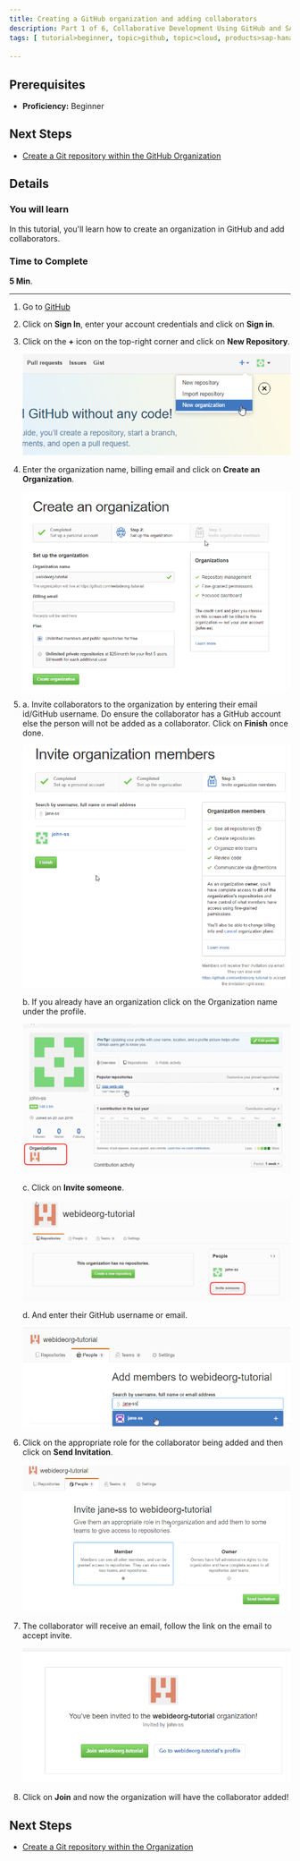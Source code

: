 ```yaml
---
title: Creating a GitHub organization and adding collaborators
description: Part 1 of 6, Collaborative Development Using GitHub and SAP Web IDE
tags: [ tutorial>beginner, topic>github, topic>cloud, products>sap-hana, products>sap-web-ide, products>sap-hana-cloud-platform ]

---
```


## Prerequisites  
 - **Proficiency:** Beginner

## Next Steps
 - [Create a Git repository within the GitHub Organization](http://www.sap.com/developer/tutorials/webide-github-create-git-repo.html)

## Details
### You will learn  
In this tutorial, you'll learn how to create an organization in GitHub and add collaborators. 

### Time to Complete
**5 Min**.

---

1. Go to [GitHub](https://github.com)

2. Click on **Sign In**, enter your account credentials and click on **Sign in**.

3. Click on the **+** icon on the top-right corner and click on **New Repository**.

    ![Create New Repository](p1_3.png)

4. Enter the organization name, billing email and click on **Create an Organization**. 

    ![Create New Organization](p1_4.png)
  
5. 
    a. Invite collaborators to the organization by entering their email id/GitHub username. Do ensure the collaborator has a GitHub account else the person will not be added as a collaborator. Click on **Finish** once done.
    
    ![Search for collaborators](p1_5a.png)

    b. If you already have an organization click on the Organization name under the profile.

    ![Select an organization](p1_5b.png)

    c. Click on **Invite someone**.
 
    ![Invite to organization](p1_5c.png)

    d. And enter their GitHub username or email.

    ![enter github username](p1_5d.png)

   
6. Click on the appropriate role for the collaborator being added and then click on **Send Invitation**.

    ![Select a role for collaborator](p1_6.png)

7. The collaborator will receive an email, follow the link on the email to accept invite.

    ![Join the organization](p1_7.png)

8. Click on **Join** and now the organization will have the collaborator added!

## Next Steps
 - [Create a Git repository within the Organization](http://www.sap.com/developer/tutorials/webide-github-create-git-repo.html)
